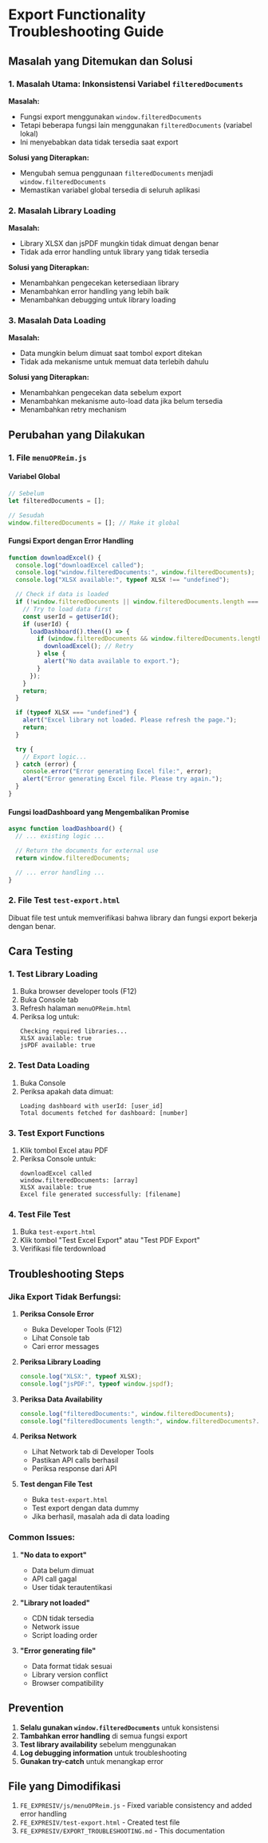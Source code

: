 # Export Functionality Troubleshooting Guide

## Masalah yang Ditemukan dan Solusi

### 1. Masalah Utama: Inkonsistensi Variabel `filteredDocuments`

**Masalah:**

- Fungsi export menggunakan `window.filteredDocuments`
- Tetapi beberapa fungsi lain menggunakan `filteredDocuments` (variabel lokal)
- Ini menyebabkan data tidak tersedia saat export

**Solusi yang Diterapkan:**

- Mengubah semua penggunaan `filteredDocuments` menjadi `window.filteredDocuments`
- Memastikan variabel global tersedia di seluruh aplikasi

### 2. Masalah Library Loading

**Masalah:**

- Library XLSX dan jsPDF mungkin tidak dimuat dengan benar
- Tidak ada error handling untuk library yang tidak tersedia

**Solusi yang Diterapkan:**

- Menambahkan pengecekan ketersediaan library
- Menambahkan error handling yang lebih baik
- Menambahkan debugging untuk library loading

### 3. Masalah Data Loading

**Masalah:**

- Data mungkin belum dimuat saat tombol export ditekan
- Tidak ada mekanisme untuk memuat data terlebih dahulu

**Solusi yang Diterapkan:**

- Menambahkan pengecekan data sebelum export
- Menambahkan mekanisme auto-load data jika belum tersedia
- Menambahkan retry mechanism

## Perubahan yang Dilakukan

### 1. File `menuOPReim.js`

#### Variabel Global

```javascript
// Sebelum
let filteredDocuments = [];

// Sesudah
window.filteredDocuments = []; // Make it global
```

#### Fungsi Export dengan Error Handling

```javascript
function downloadExcel() {
  console.log("downloadExcel called");
  console.log("window.filteredDocuments:", window.filteredDocuments);
  console.log("XLSX available:", typeof XLSX !== "undefined");

  // Check if data is loaded
  if (!window.filteredDocuments || window.filteredDocuments.length === 0) {
    // Try to load data first
    const userId = getUserId();
    if (userId) {
      loadDashboard().then(() => {
        if (window.filteredDocuments && window.filteredDocuments.length > 0) {
          downloadExcel(); // Retry
        } else {
          alert("No data available to export.");
        }
      });
    }
    return;
  }

  if (typeof XLSX === "undefined") {
    alert("Excel library not loaded. Please refresh the page.");
    return;
  }

  try {
    // Export logic...
  } catch (error) {
    console.error("Error generating Excel file:", error);
    alert("Error generating Excel file. Please try again.");
  }
}
```

#### Fungsi loadDashboard yang Mengembalikan Promise

```javascript
async function loadDashboard() {
  // ... existing logic ...

  // Return the documents for external use
  return window.filteredDocuments;

  // ... error handling ...
}
```

### 2. File Test `test-export.html`

Dibuat file test untuk memverifikasi bahwa library dan fungsi export bekerja dengan benar.

## Cara Testing

### 1. Test Library Loading

1. Buka browser developer tools (F12)
2. Buka Console tab
3. Refresh halaman `menuOPReim.html`
4. Periksa log untuk:
   ```
   Checking required libraries...
   XLSX available: true
   jsPDF available: true
   ```

### 2. Test Data Loading

1. Buka Console
2. Periksa apakah data dimuat:
   ```
   Loading dashboard with userId: [user_id]
   Total documents fetched for dashboard: [number]
   ```

### 3. Test Export Functions

1. Klik tombol Excel atau PDF
2. Periksa Console untuk:
   ```
   downloadExcel called
   window.filteredDocuments: [array]
   XLSX available: true
   Excel file generated successfully: [filename]
   ```

### 4. Test File Test

1. Buka `test-export.html`
2. Klik tombol "Test Excel Export" atau "Test PDF Export"
3. Verifikasi file terdownload

## Troubleshooting Steps

### Jika Export Tidak Berfungsi:

1. **Periksa Console Error**

   - Buka Developer Tools (F12)
   - Lihat Console tab
   - Cari error messages

2. **Periksa Library Loading**

   ```javascript
   console.log("XLSX:", typeof XLSX);
   console.log("jsPDF:", typeof window.jspdf);
   ```

3. **Periksa Data Availability**

   ```javascript
   console.log("filteredDocuments:", window.filteredDocuments);
   console.log("filteredDocuments length:", window.filteredDocuments?.length);
   ```

4. **Periksa Network**

   - Lihat Network tab di Developer Tools
   - Pastikan API calls berhasil
   - Periksa response dari API

5. **Test dengan File Test**
   - Buka `test-export.html`
   - Test export dengan data dummy
   - Jika berhasil, masalah ada di data loading

### Common Issues:

1. **"No data to export"**

   - Data belum dimuat
   - API call gagal
   - User tidak terautentikasi

2. **"Library not loaded"**

   - CDN tidak tersedia
   - Network issue
   - Script loading order

3. **"Error generating file"**
   - Data format tidak sesuai
   - Library version conflict
   - Browser compatibility

## Prevention

1. **Selalu gunakan `window.filteredDocuments`** untuk konsistensi
2. **Tambahkan error handling** di semua fungsi export
3. **Test library availability** sebelum menggunakan
4. **Log debugging information** untuk troubleshooting
5. **Gunakan try-catch** untuk menangkap error

## File yang Dimodifikasi

1. `FE_EXPRESIV/js/menuOPReim.js` - Fixed variable consistency and added error handling
2. `FE_EXPRESIV/test-export.html` - Created test file
3. `FE_EXPRESIV/EXPORT_TROUBLESHOOTING.md` - This documentation
